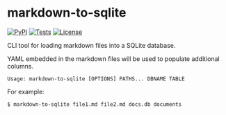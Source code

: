 # markdown-to-sqlite

[![PyPI](https://img.shields.io/pypi/v/markdown-to-sqlite.svg)](https://pypi.python.org/pypi/markdown-to-sqlite)
[![Tests](https://github.com/simonw/markdown-to-sqlite/workflows/Test/badge.svg)](https://github.com/simonw/markdown-to-sqlite/actions?query=workflow%3ATest)
[![License](https://img.shields.io/badge/license-Apache%202.0-blue.svg)](https://github.com/simonw/markdown-to-sqlite/blob/main/LICENSE)

CLI tool for loading markdown files into a SQLite database.

YAML embedded in the markdown files will be used to populate additional columns.

    Usage: markdown-to-sqlite [OPTIONS] PATHS... DBNAME TABLE

For example:

    $ markdown-to-sqlite file1.md file2.md docs.db documents

